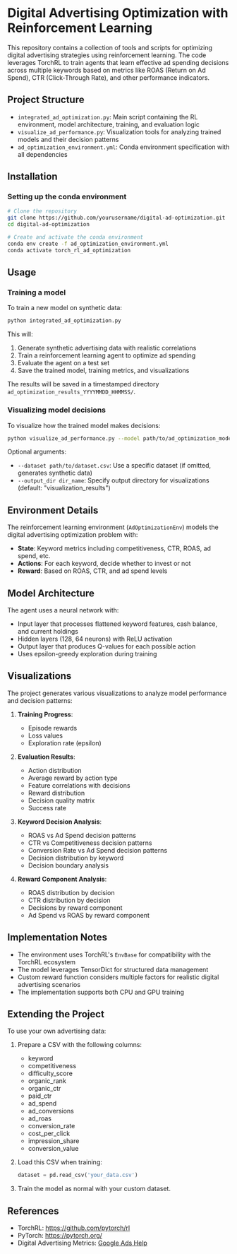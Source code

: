 # Digital Advertising Optimization with Reinforcement Learning

This repository contains a collection of tools and scripts for optimizing digital advertising strategies using reinforcement learning. The code leverages TorchRL to train agents that learn effective ad spending decisions across multiple keywords based on metrics like ROAS (Return on Ad Spend), CTR (Click-Through Rate), and other performance indicators.

## Project Structure

- `integrated_ad_optimization.py`: Main script containing the RL environment, model architecture, training, and evaluation logic
- `visualize_ad_performance.py`: Visualization tools for analyzing trained models and their decision patterns
- `ad_optimization_environment.yml`: Conda environment specification with all dependencies

## Installation

### Setting up the conda environment

```bash
# Clone the repository
git clone https://github.com/yourusername/digital-ad-optimization.git
cd digital-ad-optimization

# Create and activate the conda environment
conda env create -f ad_optimization_environment.yml
conda activate torch_rl_ad_optimization
```

## Usage

### Training a model

To train a new model on synthetic data:

```bash
python integrated_ad_optimization.py
```

This will:
1. Generate synthetic advertising data with realistic correlations
2. Train a reinforcement learning agent to optimize ad spending
3. Evaluate the agent on a test set
4. Save the trained model, training metrics, and visualizations

The results will be saved in a timestamped directory `ad_optimization_results_YYYYMMDD_HHMMSS/`.

### Visualizing model decisions

To visualize how the trained model makes decisions:

```bash
python visualize_ad_performance.py --model path/to/ad_optimization_model.pt
```

Optional arguments:
- `--dataset path/to/dataset.csv`: Use a specific dataset (if omitted, generates synthetic data)
- `--output_dir dir_name`: Specify output directory for visualizations (default: "visualization_results")

## Environment Details

The reinforcement learning environment (`AdOptimizationEnv`) models the digital advertising optimization problem with:

- **State**: Keyword metrics including competitiveness, CTR, ROAS, ad spend, etc.
- **Actions**: For each keyword, decide whether to invest or not
- **Reward**: Based on ROAS, CTR, and ad spend levels

## Model Architecture

The agent uses a neural network with:
- Input layer that processes flattened keyword features, cash balance, and current holdings
- Hidden layers (128, 64 neurons) with ReLU activation
- Output layer that produces Q-values for each possible action
- Uses epsilon-greedy exploration during training

## Visualizations

The project generates various visualizations to analyze model performance and decision patterns:

1. **Training Progress**:
   - Episode rewards
   - Loss values
   - Exploration rate (epsilon)

2. **Evaluation Results**:
   - Action distribution
   - Average reward by action type
   - Feature correlations with decisions
   - Reward distribution
   - Decision quality matrix
   - Success rate

3. **Keyword Decision Analysis**:
   - ROAS vs Ad Spend decision patterns
   - CTR vs Competitiveness decision patterns
   - Conversion Rate vs Ad Spend decision patterns
   - Decision distribution by keyword
   - Decision boundary analysis

4. **Reward Component Analysis**:
   - ROAS distribution by decision
   - CTR distribution by decision
   - Decisions by reward component
   - Ad Spend vs ROAS by reward component

## Implementation Notes

- The environment uses TorchRL's `EnvBase` for compatibility with the TorchRL ecosystem
- The model leverages TensorDict for structured data management
- Custom reward function considers multiple factors for realistic digital advertising scenarios
- The implementation supports both CPU and GPU training

## Extending the Project

To use your own advertising data:

1. Prepare a CSV with the following columns:
   - keyword
   - competitiveness
   - difficulty_score
   - organic_rank
   - organic_ctr
   - paid_ctr
   - ad_spend
   - ad_conversions
   - ad_roas
   - conversion_rate
   - cost_per_click
   - impression_share
   - conversion_value

2. Load this CSV when training:
   ```python
   dataset = pd.read_csv('your_data.csv')
   ```

3. Train the model as normal with your custom dataset.

## References

- TorchRL: https://github.com/pytorch/rl
- PyTorch: https://pytorch.org/
- Digital Advertising Metrics: [Google Ads Help](https://support.google.com/google-ads/answer/2472674?hl=en)
